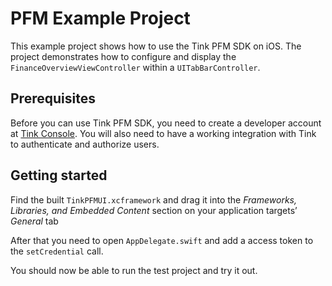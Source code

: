 # PFM Example Project 

This example project shows how to use the Tink PFM SDK on iOS. The project demonstrates how to configure and display the `FinanceOverviewViewController` within a `UITabBarController`. 

## Prerequisites

Before you can use Tink PFM SDK, you need to create a developer account at [Tink Console](https://console.tink.com/). You will also need to have a working integration
with Tink to authenticate and authorize users. 

## Getting started

Find the built `TinkPFMUI.xcframework` and drag it into the _Frameworks, Libraries, and Embedded Content_  section on your application targets’ _General_ tab

After that you need to open `AppDelegate.swift` and add a access token to the `setCredential` call.

You should now be able to run the test project and try it out.
